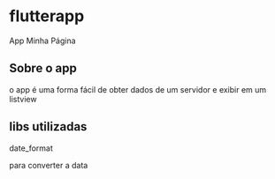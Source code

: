 # flutterapp

App Minha Página

## Sobre o app

o app é uma forma fácil de obter dados de um servidor 
e exibir em um listview 

## libs utilizadas

date_format 

para converter a data 

